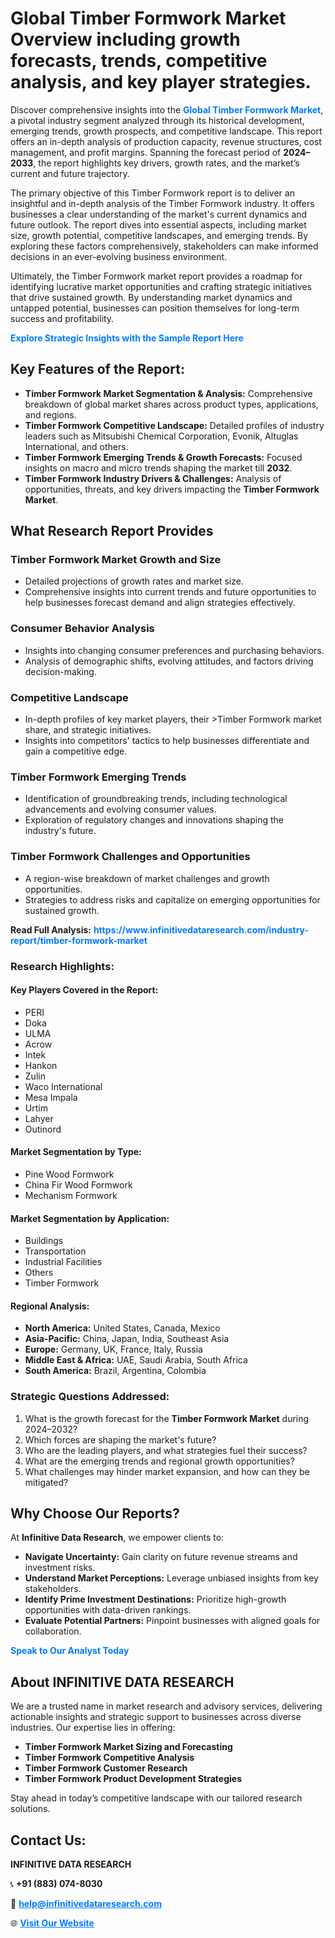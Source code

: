 <h1>Global Timber Formwork Market Overview including growth forecasts, trends, competitive analysis, and key player strategies.</h1>
<p>
Discover comprehensive insights into the 
<a href="https://www.infinitivedataresearch.com/industry-report/timber-formwork-market" rel="dofollow" style="color: #007BFF; text-decoration: none;"><strong>Global Timber Formwork Market</strong></a>, a pivotal industry segment analyzed through its historical development, emerging trends, growth prospects, and competitive landscape. This report offers an in-depth analysis of production capacity, revenue structures, cost management, and profit margins. Spanning the forecast period of <strong>2024–2033</strong>, the report highlights key drivers, growth rates, and the market’s current and future trajectory.
</p>
<p>
The primary objective of this Timber Formwork report is to deliver an insightful and in-depth analysis of the Timber Formwork industry. It offers businesses a clear understanding of the market's current dynamics and future outlook. The report dives into essential aspects, including market size, growth potential, competitive landscapes, and emerging trends. By exploring these factors comprehensively, stakeholders can make informed decisions in an ever-evolving business environment.
</p>
<p>
Ultimately, the Timber Formwork market report provides a roadmap for identifying lucrative market opportunities and crafting strategic initiatives that drive sustained growth. By understanding market dynamics and untapped potential, businesses can position themselves for long-term success and profitability.
</p>
<p>
<a href="https://www.infinitivedataresearch.com/request-sample/reportId=110225" style="color: #007BFF; text-decoration: none;"><strong>Explore Strategic Insights with the Sample Report Here</strong></a>
</p>

<h2>Key Features of the Report:</h2>
<ul>
<li><strong>Timber Formwork Market Segmentation & Analysis:</strong> Comprehensive breakdown of global market shares across product types, applications, and regions.</li>
<li><strong>Timber Formwork Competitive Landscape:</strong> Detailed profiles of industry leaders such as Mitsubishi Chemical Corporation, Evonik, Altuglas International, and others.</li>
<li><strong>Timber Formwork Emerging Trends & Growth Forecasts:</strong> Focused insights on macro and micro trends shaping the market till <strong>2032</strong>.</li>
<li><strong>Timber Formwork Industry Drivers & Challenges:</strong> Analysis of opportunities, threats, and key drivers impacting the <strong>Timber Formwork Market</strong>.</li>
</ul>

<h2>What Research Report Provides</h2>
<h3>Timber Formwork Market Growth and Size</h3>
<ul>
<li>Detailed projections of growth rates and market size.</li>
<li>Comprehensive insights into current trends and future opportunities to help businesses forecast demand and align strategies effectively.</li>
</ul>

<h3>Consumer Behavior Analysis</h3>
<ul>
<li>Insights into changing consumer preferences and purchasing behaviors.</li>
<li>Analysis of demographic shifts, evolving attitudes, and factors driving decision-making.</li>
</ul>

<h3>Competitive Landscape</h3>
<ul>
<li>In-depth profiles of key market players, their >Timber Formwork market share, and strategic initiatives.</li>
<li>Insights into competitors' tactics to help businesses differentiate and gain a competitive edge.</li>
</ul>

<h3>Timber Formwork Emerging Trends</h3>
<ul>
<li>Identification of groundbreaking trends, including technological advancements and evolving consumer values.</li>
<li>Exploration of regulatory changes and innovations shaping the industry's future.</li>
</ul>

<h3>Timber Formwork Challenges and Opportunities</h3>
<ul>
<li>A region-wise breakdown of market challenges and growth opportunities.</li>
<li>Strategies to address risks and capitalize on emerging opportunities for sustained growth.</li>
</ul>
<p><strong>Read Full Analysis:</strong> <a href="https://www.infinitivedataresearch.com/industry-report/timber-formwork-market" rel="dofollow" style="color: #007BFF; text-decoration: none;"><strong>https://www.infinitivedataresearch.com/industry-report/timber-formwork-market</strong></a></p>
<h3>Research Highlights:</h3>
<h4>Key Players Covered in the Report:</h4>
<ul><li>PERI</li><li>Doka</li><li>ULMA</li><li>Acrow</li><li>Intek</li><li>Hankon</li><li>Zulin</li><li>Waco International</li><li>Mesa Impala</li><li>Urtim</li><li>Lahyer</li><li>Outinord</li></ul>
<h4>Market Segmentation by Type:</h4>
<ul><li>Pine Wood Formwork</li><li>China Fir Wood Formwork</li><li>Mechanism Formwork</li></ul>
<h4>Market Segmentation by Application:</h4>
<ul><li>Buildings</li><li>Transportation</li><li>Industrial Facilities</li><li>Others</li><li>Timber Formwork</li></ul>

<h4>Regional Analysis:</h4>
<ul>
<li><strong>North America:</strong> United States, Canada, Mexico</li>
<li><strong>Asia-Pacific:</strong> China, Japan, India, Southeast Asia</li>
<li><strong>Europe:</strong> Germany, UK, France, Italy, Russia</li>
<li><strong>Middle East & Africa:</strong> UAE, Saudi Arabia, South Africa</li>
<li><strong>South America:</strong> Brazil, Argentina, Colombia</li>
</ul>

<h3>Strategic Questions Addressed:</h3>
<ol>
<li>What is the growth forecast for the <strong>Timber Formwork Market</strong> during 2024–2032?</li>
<li>Which forces are shaping the market's future?</li>
<li>Who are the leading players, and what strategies fuel their success?</li>
<li>What are the emerging trends and regional growth opportunities?</li>
<li>What challenges may hinder market expansion, and how can they be mitigated?</li>
</ol>

<h2>Why Choose Our Reports?</h2>
<p>At <strong>Infinitive Data Research</strong>, we empower clients to:</p>
<ul>
<li><strong>Navigate Uncertainty:</strong> Gain clarity on future revenue streams and investment risks.</li>
<li><strong>Understand Market Perceptions:</strong> Leverage unbiased insights from key stakeholders.</li>
<li><strong>Identify Prime Investment Destinations:</strong> Prioritize high-growth opportunities with data-driven rankings.</li>
<li><strong>Evaluate Potential Partners:</strong> Pinpoint businesses with aligned goals for collaboration.</li>
</ul>
<p><a href="https://www.infinitivedataresearch.com/industry-report/timber-formwork-market" rel="dofollow" style="color: #007BFF; text-decoration: none;"><strong>Speak to Our Analyst Today</strong></a></p>

<h2>About INFINITIVE DATA RESEARCH</h2>
<p>We are a trusted name in market research and advisory services, delivering actionable insights and strategic support to businesses across diverse industries. Our expertise lies in offering:</p>
<ul>
<li><strong>Timber Formwork Market Sizing and Forecasting</strong></li>
<li><strong>Timber Formwork Competitive Analysis</strong></li>
<li><strong>Timber Formwork Customer Research</strong></li>
<li><strong>Timber Formwork Product Development Strategies</strong></li>
</ul>
<p>Stay ahead in today’s competitive landscape with our tailored research solutions.</p>

<h2>Contact Us:</h2>
<p><strong>INFINITIVE DATA RESEARCH</strong></p>
<p>📞 <strong>+91 (883) 074-8030</strong></p>
<p>📧 <strong><a href="mailto:help@infinitivedataresearch.com" style="color: #007BFF;">help@infinitivedataresearch.com</a></strong></p>
<p>🌐 <strong><a href="https://www.infinitivedataresearch.com" rel="dofollow" style="color: #007BFF;">Visit Our Website</a></strong></p>